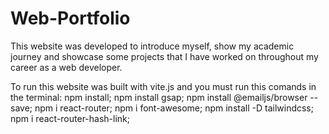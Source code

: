 # Web-Portfolio
This website was developed to introduce myself, show my academic journey and showcase some projects that I have worked on throughout my career as a web developer.

To run this website was built with vite.js and you must run this comands in the terminal:
        npm install;
        npm install gsap;
        npm install @emailjs/browser --save;
        npm i react-router;
        npm i font-awesome;
        npm install -D tailwindcss;
        npm i react-router-hash-link;
